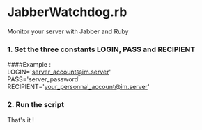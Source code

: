 JabberWatchdog.rb
=================

Monitor your server with Jabber and Ruby

### 1. Set the three constants LOGIN, PASS and RECIPIENT

####Example :  
LOGIN='server_account@im.server'  
PASS='server_password'  
RECIPIENT='your_personnal_account@im.server'  

### 2. Run the script

That's it !

